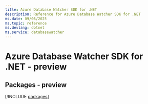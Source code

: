 ```yaml
---
title: Azure Database Watcher SDK for .NET
description: Reference for Azure Database Watcher SDK for .NET
ms.date: 09/05/2025
ms.topic: reference
ms.devlang: dotnet
ms.service: databasewatcher
---
```

# Azure Database Watcher SDK for .NET - preview
## Packages - preview
[!INCLUDE [packages](database-watcher-index.md)]
